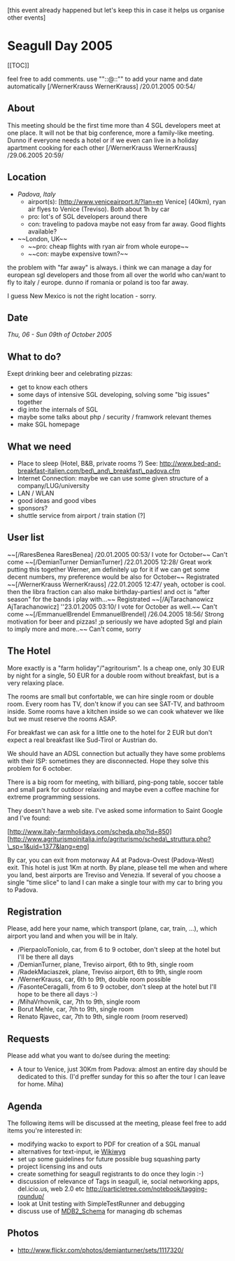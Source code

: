 <!-- Name: RFC/SglDay2005 -->
<!-- Version: 4 -->
<!-- Last-Modified: 2007/05/11 10:34:00 -->
<!-- Author: demian -->
[this event already happened but let's keep this in case it helps us organise other events]

# Seagull Day 2005

[[TOC]]

feel free to add comments. use ""::@::"" to add your name and date automatically [/WernerKrauss WernerKrauss] /20.01.2005 00:54/

## About
This meeting should be the first time more than 4 SGL developers meet at one place. It will not be that big conference, more a family-like meeting.
Dunno if everyone needs a hotel or if we even can live in a holiday apartment cooking for each other [/WernerKrauss WernerKrauss] /29.06.2005 20:59/

## Location
  * *Padova, Italy*
	* airport(s): [http://www.veniceairport.it/?lan=en Venice] (40km), ryan air flyes to  Venice (Treviso). Both about 1h by car
	* pro: lot's of SGL developers around there
	* con: traveling to padova maybe not easy from far away. Good flights available?
  * \~\~London, UK\~\~
	* \~\~pro: cheap flights with ryan air from whole europe\~\~
	* \~\~con: maybe expensive town?\~\~

the problem with "far away" is always. i think we can manage a day 
for european sgl developers and those from all over the world who 
can/want to fly to italy / europe. dunno if romania or poland is 
too far away.

I guess New Mexico is not the right location - sorry.


## Date
*Thu, 06 - Sun 09th of October 2005*

## What to do?
Exept drinking beer and celebrating pizzas:

  * get to know each others
  * some days of intensive SGL developing, solving some "big issues" together
  * dig into the internals of SGL
  * maybe some talks about php / security / framwork relevant themes
  * make SGL homepage

## What we need

  * Place to sleep (Hotel, B&B, private rooms ?) See: http://www.bed-and-breakfast-italien.com/bed\_and\_breakfast\_padova.cfm
  * Internet Connection: maybe we can use some given structure of a company/LUG/university
  * LAN / WLAN
  * good ideas and good vibes
  * sponsors?
  * shuttle service from airport / train station (?]


## User list
\~\~[/RaresBenea RaresBenea] /20.01.2005 00:53/ I vote for October\~\~ Can't come
\~\~[/DemianTurner DemianTurner] /22.01.2005 12:28/ Great work putting this together Werner, am definitely up for it if we can get some decent numbers, my preference would be also for October\~\~ Registrated
\~\~[/WernerKrauss WernerKrauss] /22.01.2005 12:47/ yeah, october is cool. then the libra fraction can also make birthday-parties! and oct is "after season" for the bands i play with...\~\~ Registrated
\~\~[/AjTarachanowicz AjTarachanowicz] ''23.01.2005 03:10/ I vote for October as well.\~\~ Can't come
\~\~[/EmmanuelBrendel EmmanuelBrendel] /26.04.2005 18:56/ Strong motivation for beer and pizzas! ;p seriously we have adopted Sgl and plain to imply more and more..\~\~ Can't come, sorry

## The Hotel
More exactly is a "farm holiday"/"agritourism".
Is a cheap one, only 30 EUR by night for a single, 50 EUR for a double room without breakfast, but is a very relaxing place.

The rooms are small but confortable, we can hire single room or double room. Every room has TV, don't know if you can see SAT-TV, and bathroom inside. Some rooms have a kitchen inside so we can cook whatever we like but we must reserve the rooms ASAP.

For breakfast we can ask for a little one to the hotel for 2 EUR but don't expect a real breakfast like Sud-Tirol or Austrian do. 

We should have an ADSL connection but actually they have some problems with their ISP: sometimes they are disconnected. Hope they solve this problem for 6 october.

There is a big room for meeting, with billiard, ping-pong table, soccer table and small park for outdoor relaxing and maybe even a coffee machine for extreme programming sessions.

They doesn't have a web site. I've asked some information to Saint Google and I've found:

[http://www.italy-farmholidays.com/scheda.php?id=850]
[http://www.agriturismoinitalia.info/agriturismo/scheda\_struttura.php?\_sp=1&uid=1377&lang=eng]

By car, you can exit from motorway A4 at Padova-Ovest (Padova-West) exit. This hotel is just 1Km at north.
By plane, please tell me when and where you land, best airports are Treviso and Venezia. If several of you choose a single "time slice" to land I can make a single tour with my car to bring you to Padova.


## Registration
Please, add here your name, which transport (plane, car, train, ...), which airport you land and when you will be in Italy.
  * /PierpaoloToniolo, car, from 6 to 9 october, don't sleep at the hotel but I'll be there all days
  * /DemianTurner, plane, Treviso airport, 6th to 9th, single room
  * /RadekMaciaszek, plane, Treviso airport, 6th to 9th, single room
  * /WernerKrauss, car, 6th to 9th, double room possible
  * /FasonteCeragalli, from 6 to 9 october, don't sleep at the hotel but I'll hope to be there all days :-)
  * /MihaVrhovnik, car, 7th to 9th, single room
  * Borut Mehle, car, 7th to 9th, single room
  * Renato Rjavec, car, 7th to 9th, single room (room reserved)
## Requests
Please add what you want to do/see during the meeting:
  * A tour to Venice, just 30Km from Padova: almost an entire day should be dedicated to this. (I'd preffer sunday for this so after the tour I can leave for home. Miha)

## Agenda
The following items will be discussed at the meeting, please feel free to add items you're interested in:
  * modifying wacko to export to PDF for creation of a SGL manual
  * alternatives for text-input, ie [Wikiwyg][1]
  * set up some guidelines for future possible bug squashing party
  * project licensing ins and outs
  * create something for seagull registrants to do once they login :-)
  * discussion of relevance of Tags in seagull, ie, social networking apps, del.icio.us, web 2.0 etc http://particletree.com/notebook/tagging-roundup/
  * look at Unit testing with SimpleTestRunner and debugging
  * discuss use of [MDB2\_Schema][2] for managing db schemas

## Photos
 * http://www.flickr.com/photos/demianturner/sets/1117320/

[1]:	http://www.wikiwyg.net/
[2]:	http://pear.php.net/package/MDB2_Schema/